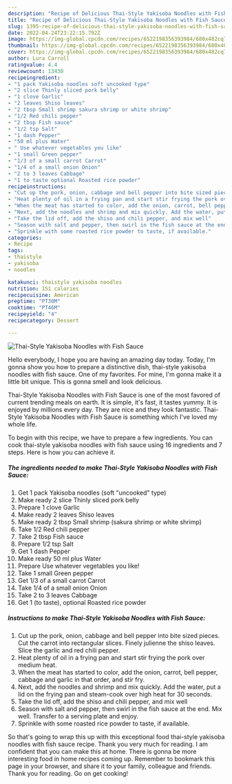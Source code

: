 ```yaml
---
description: "Recipe of Delicious Thai-Style Yakisoba Noodles with Fish Sauce"
title: "Recipe of Delicious Thai-Style Yakisoba Noodles with Fish Sauce"
slug: 1395-recipe-of-delicious-thai-style-yakisoba-noodles-with-fish-sauce
date: 2022-04-24T23:22:15.792Z
image: https://img-global.cpcdn.com/recipes/6522198356393984/680x482cq70/thai-style-yakisoba-noodles-with-fish-sauce-recipe-main-photo.jpg
thumbnail: https://img-global.cpcdn.com/recipes/6522198356393984/680x482cq70/thai-style-yakisoba-noodles-with-fish-sauce-recipe-main-photo.jpg
cover: https://img-global.cpcdn.com/recipes/6522198356393984/680x482cq70/thai-style-yakisoba-noodles-with-fish-sauce-recipe-main-photo.jpg
author: Lura Carroll
ratingvalue: 4.4
reviewcount: 13430
recipeingredient:
- "1 pack Yakisoba noodles soft uncooked type"
- "2 slice Thinly sliced pork belly"
- "1 clove Garlic"
- "2 leaves Shiso leaves"
- "2 tbsp Small shrimp sakura shrimp or white shrimp"
- "1/2 Red chili pepper"
- "2 tbsp Fish sauce"
- "1/2 tsp Salt"
- "1 dash Pepper"
- "50 ml plus Water"
- " Use whatever vegetables you like"
- "1 small Green pepper"
- "1/3 of a small carrot Carrot"
- "1/4 of a small onion Onion"
- "2 to 3 leaves Cabbage"
- "1 to taste optional Roasted rice powder"
recipeinstructions:
- "Cut up the pork, onion, cabbage and bell pepper into bite sized pieces. Cut the carrot into rectangular slices. Finely julienne the shiso leaves. Slice the garlic and red chili pepper."
- "Heat plenty of oil in a frying pan and start stir frying the pork over medium heat."
- "When the meat has started to color, add the onion, carrot, bell pepper, cabbage and garlic in that order, and stir fry."
- "Next, add the noodles and shrimp and mix quickly. Add the water, put a lid on the frying pan and steam-cook over high heat for 30 seconds."
- "Take the lid off, add the shiso and chili pepper, and mix well"
- "Season with salt and pepper, then swirl in the fish sauce at the end. Mix well. Transfer to a serving plate and enjoy."
- "Sprinkle with some roasted rice powder to taste, if available."
categories:
- Recipe
tags:
- thaistyle
- yakisoba
- noodles

katakunci: thaistyle yakisoba noodles 
nutrition: 151 calories
recipecuisine: American
preptime: "PT30M"
cooktime: "PT46M"
recipeyield: "4"
recipecategory: Dessert

---
```



![Thai-Style Yakisoba Noodles with Fish Sauce](https://img-global.cpcdn.com/recipes/6522198356393984/680x482cq70/thai-style-yakisoba-noodles-with-fish-sauce-recipe-main-photo.jpg)

Hello everybody, I hope you are having an amazing day today. Today, I'm gonna show you how to prepare a distinctive dish, thai-style yakisoba noodles with fish sauce. One of my favorites. For mine, I'm gonna make it a little bit unique. This is gonna smell and look delicious.



Thai-Style Yakisoba Noodles with Fish Sauce is one of the most favored of current trending meals on earth. It is simple, it's fast, it tastes yummy. It is enjoyed by millions every day. They are nice and they look fantastic. Thai-Style Yakisoba Noodles with Fish Sauce is something which I've loved my whole life.


To begin with this recipe, we have to prepare a few ingredients. You can cook thai-style yakisoba noodles with fish sauce using 16 ingredients and 7 steps. Here is how you can achieve it.

<!--inarticleads1-->

##### The ingredients needed to make Thai-Style Yakisoba Noodles with Fish Sauce:

1. Get 1 pack Yakisoba noodles (soft &#34;uncooked&#34; type)
1. Make ready 2 slice Thinly sliced pork belly
1. Prepare 1 clove Garlic
1. Make ready 2 leaves Shiso leaves
1. Make ready 2 tbsp Small shrimp (sakura shrimp or white shrimp)
1. Take 1/2 Red chili pepper
1. Take 2 tbsp Fish sauce
1. Prepare 1/2 tsp Salt
1. Get 1 dash Pepper
1. Make ready 50 ml plus Water
1. Prepare  Use whatever vegetables you like!
1. Take 1 small Green pepper
1. Get 1/3 of a small carrot Carrot
1. Take 1/4 of a small onion Onion
1. Take 2 to 3 leaves Cabbage
1. Get 1 (to taste), optional Roasted rice powder




<!--inarticleads2-->

##### Instructions to make Thai-Style Yakisoba Noodles with Fish Sauce:

1. Cut up the pork, onion, cabbage and bell pepper into bite sized pieces. Cut the carrot into rectangular slices. Finely julienne the shiso leaves. Slice the garlic and red chili pepper.
1. Heat plenty of oil in a frying pan and start stir frying the pork over medium heat.
1. When the meat has started to color, add the onion, carrot, bell pepper, cabbage and garlic in that order, and stir fry.
1. Next, add the noodles and shrimp and mix quickly. Add the water, put a lid on the frying pan and steam-cook over high heat for 30 seconds.
1. Take the lid off, add the shiso and chili pepper, and mix well
1. Season with salt and pepper, then swirl in the fish sauce at the end. Mix well. Transfer to a serving plate and enjoy.
1. Sprinkle with some roasted rice powder to taste, if available.




So that's going to wrap this up with this exceptional food thai-style yakisoba noodles with fish sauce recipe. Thank you very much for reading. I am confident that you can make this at home. There is gonna be more interesting food in home recipes coming up. Remember to bookmark this page in your browser, and share it to your family, colleague and friends. Thank you for reading. Go on get cooking!
